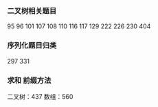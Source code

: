 ### 二叉树相关题目

95 96 101 107 108 110 116 117 129 222 226 230 404
 
### 序列化题目归类

297 331

### 求和 前缀方法
二叉树：437 数组：560